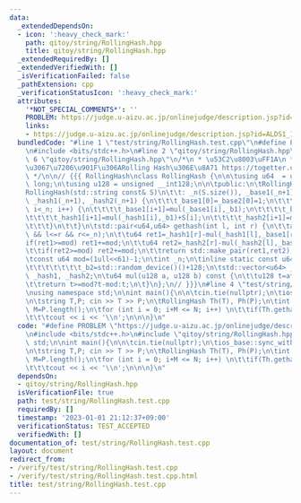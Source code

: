 ```yaml
---
data:
  _extendedDependsOn:
  - icon: ':heavy_check_mark:'
    path: qitoy/string/RollingHash.hpp
    title: qitoy/string/RollingHash.hpp
  _extendedRequiredBy: []
  _extendedVerifiedWith: []
  _isVerificationFailed: false
  _pathExtension: cpp
  _verificationStatusIcon: ':heavy_check_mark:'
  attributes:
    '*NOT_SPECIAL_COMMENTS*': ''
    PROBLEM: https://judge.u-aizu.ac.jp/onlinejudge/description.jsp?id=ALDS1_14_B
    links:
    - https://judge.u-aizu.ac.jp/onlinejudge/description.jsp?id=ALDS1_14_B
  bundledCode: "#line 1 \"test/string/RollingHash.test.cpp\"\n#define PROBLEM \"https://judge.u-aizu.ac.jp/onlinejudge/description.jsp?id=ALDS1_14_B\"\
    \n#include <bits/stdc++.h>\n#line 2 \"qitoy/string/RollingHash.hpp\"\n\n#line\
    \ 6 \"qitoy/string/RollingHash.hpp\"\n/*\n * \u53C2\u8003\uFF1A\n * \u5B89\u5168\
    \u3067\u7206\u901F\u306ARolling Hash\u306E\u8A71 https://togetter.com/li/1413936\n\
    \ */\n\n// {{{ RollingHash\nclass RollingHash {\n\n\tusing u64  = unsigned long\
    \ long;\n\tusing u128 = unsigned __int128;\n\n\tpublic:\n\tRollingHash() {}\n\t\
    RollingHash(std::string const& S)\n\t\t: _n(S.size()), _base1(_n+1), _base2(_n+1),\
    \ _hash1(_n+1), _hash2(_n+1) {\n\t\t\t_base1[0]=_base2[0]=1;\n\t\t\tfor(int i=0;\
    \ i<_n; i++) {\n\t\t\t\t_base1[i+1]=mul(_base1[i],_b1);\n\t\t\t\t_base2[i+1]=mul(_base2[i],_b2);\n\
    \t\t\t\t_hash1[i+1]=mul(_hash1[i],_b1)+S[i];\n\t\t\t\t_hash2[i+1]=mul(_hash2[i],_b2)+S[i];\n\
    \t\t\t}\n\t\t}\n\tstd::pair<u64,u64> gethash(int l, int r) {\n\t\tassert(0<=l\
    \ && l<=r && r<=_n);\n\t\tu64 ret1=_hash1[r]-mul(_hash1[l],_base1[r-l]);\n\t\t\
    if(ret1>=mod) ret1+=mod;\n\t\tu64 ret2=_hash2[r]-mul(_hash2[l],_base2[r-l]);\n\
    \t\tif(ret2>=mod) ret2+=mod;\n\t\treturn std::make_pair(ret1,ret2);\n\t}\n\tprivate:\n\
    \tconst u64 mod=(1ull<<61)-1;\n\tint _n;\n\tinline static const u64 _b1=std::random_device()()+128,\n\
    \t\t\t\t\t\t\t_b2=std::random_device()()+128;\n\tstd::vector<u64> _base1, _base2,\
    \ _hash1, _hash2;\n\tu64 mul(u128 a, u128 b) const {\n\t\tu128 t=a*b; t=(t>>61)+(t&mod);\n\
    \t\treturn t>=mod?t-mod:t;\n\t}\n};\n// }}}\n#line 4 \"test/string/RollingHash.test.cpp\"\
    \nusing namespace std;\n\nint main(){\n\n\tcin.tie(nullptr);\n\tios_base::sync_with_stdio(false);\n\
    \n\tstring T,P; cin >> T >> P;\n\tRollingHash Th(T), Ph(P);\n\tint N=T.length(),\
    \ M=P.length();\n\tfor (int i = 0; i+M <= N; i++) \n\t\tif(Th.gethash(i,i+M)==Ph.gethash(0,M))\n\
    \t\t\tcout << i << '\\n';\n\n\n}\n"
  code: "#define PROBLEM \"https://judge.u-aizu.ac.jp/onlinejudge/description.jsp?id=ALDS1_14_B\"\
    \n#include <bits/stdc++.h>\n#include \"qitoy/string/RollingHash.hpp\"\nusing namespace\
    \ std;\n\nint main(){\n\n\tcin.tie(nullptr);\n\tios_base::sync_with_stdio(false);\n\
    \n\tstring T,P; cin >> T >> P;\n\tRollingHash Th(T), Ph(P);\n\tint N=T.length(),\
    \ M=P.length();\n\tfor (int i = 0; i+M <= N; i++) \n\t\tif(Th.gethash(i,i+M)==Ph.gethash(0,M))\n\
    \t\t\tcout << i << '\\n';\n\n\n}\n"
  dependsOn:
  - qitoy/string/RollingHash.hpp
  isVerificationFile: true
  path: test/string/RollingHash.test.cpp
  requiredBy: []
  timestamp: '2023-01-01 21:12:37+09:00'
  verificationStatus: TEST_ACCEPTED
  verifiedWith: []
documentation_of: test/string/RollingHash.test.cpp
layout: document
redirect_from:
- /verify/test/string/RollingHash.test.cpp
- /verify/test/string/RollingHash.test.cpp.html
title: test/string/RollingHash.test.cpp
---
```

